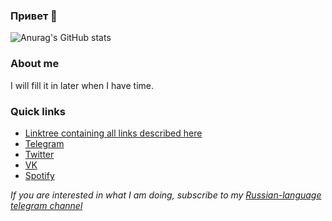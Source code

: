### Привет 🦐

![Anurag's GitHub stats](https://github-readme-stats.vercel.app/api?username=egor-baranov&count_private=true)

### About me
I will fill it in later when I have time.

### Quick links
* [Linktree containing all links described here](https://linktr.ee/kepler88d)
* [Telegram](https://t.me/kepler88d)
* [Twitter](https://twitter.com/kepler88d)
* [VK](https://vk.com/id332355654)
* [Spotify](https://open.spotify.com/user/31gbvra6puqeyd4btd45343bd4jq)

*If you are interested in what I am doing, subscribe to my [Russian-language telegram channel](https://t.me/kepler88dblog)*

<!--
**egor-baranov/egor-baranov** is a ✨ _special_ ✨ repository because its `README.md` (this file) appears on your GitHub profile.

Here are some ideas to get you started:

- 🔭 I’m currently working on ...
- 🌱 I’m currently learning ...
- 👯 I’m looking to collaborate on ...
- 🤔 I’m looking for help with ...
- 💬 Ask me about ...
- 📫 How to reach me: ...
- 😄 Pronouns: ...
- ⚡ Fun fact: ...
-->
